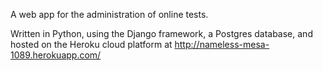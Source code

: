 A web app for the administration of online tests.

 Written in Python, using the Django framework, a Postgres database, and hosted on the Heroku cloud platform at http://nameless-mesa-1089.herokuapp.com/
